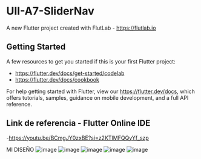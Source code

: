 # UII-A7-SliderNav

A new Flutter project created with FlutLab - https://flutlab.io

## Getting Started

A few resources to get you started if this is your first Flutter project:

- https://flutter.dev/docs/get-started/codelab
- https://flutter.dev/docs/cookbook

For help getting started with Flutter, view our
https://flutter.dev/docs, which offers tutorials,
samples, guidance on mobile development, and a full API reference.

## Link de referencia - Flutter Online IDE
-https://youtu.be/BCmgJY0zxBE?si=z2KTIMFQQyYf_szp

MI DISEÑO
![image](https://github.com/MolinaVRL128/UII-A7-SliderNav/assets/143743724/e4aed854-229a-41c9-893e-86e637ddb140) ![image](https://github.com/MolinaVRL128/UII-A7-SliderNav/assets/143743724/0eef4463-6044-4adb-80c4-0e8370d115a3)
![image](https://github.com/MolinaVRL128/UII-A7-SliderNav/assets/143743724/a9548768-85f3-4bb8-90bd-eea48718e35d) ![image](https://github.com/MolinaVRL128/UII-A7-SliderNav/assets/143743724/9b4cb00e-80d1-4c28-b1ba-592aee062baf)
![image](https://github.com/MolinaVRL128/UII-A7-SliderNav/assets/143743724/72182714-7470-45d5-928b-ae5a53b57062)



